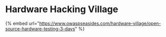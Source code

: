 # Hardware Hacking Village

{% embed url="https://www.owaspseasides.com/hardware-village/open-source-hardware-testing-3-days" %}



